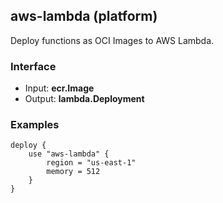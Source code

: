 ## aws-lambda (platform)

Deploy functions as OCI Images to AWS Lambda.

### Interface

- Input: **ecr.Image**
- Output: **lambda.Deployment**

### Examples

```hcl
deploy {
	use "aws-lambda" {
		region = "us-east-1"
		memory = 512
	}
}
```
